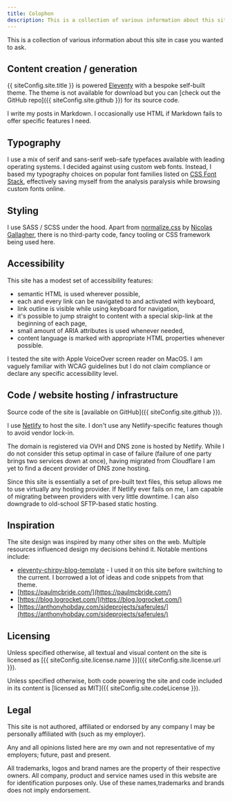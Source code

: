 ```yaml
---
title: Colophon
description: This is a collection of various information about this site in case you wanted to ask.
---
```


This is a collection of various information about this site in case you wanted to ask.

## Content creation / generation

{{ siteConfig.site.title }} is powered [Eleventy](https://www.11ty.dev/) with a bespoke self-built theme. The theme is not available for download but you can [check out the GitHub repo]({{ siteConfig.site.github }}) for its source code.

I write my posts in Markdown. I occasionally use HTML if Markdown fails to offer specific features I need.

## Typography

I use a mix of serif and sans-serif web-safe typefaces available with leading operating systems. I decided against using custom web fonts. Instead, I based my typography choices on popular font families listed on [CSS Font Stack](https://www.cssfontstack.com/), effectively saving myself from the analysis paralysis while browsing custom fonts online.

## Styling

I use SASS / SCSS under the hood. Apart from [normalize.css](https://github.com/necolas/normalize.css) by [Nicolas Gallagher](https://github.com/necolas), there is no third-party code, fancy tooling or CSS framework being used here.

## Accessibility

This site has a modest set of accessibility features:

- semantic HTML is used wherever possible,
- each and every link can be navigated to and activated with keyboard,
- link outline is visible while using keyboard for navigation,
- it's possible to jump straight to content with a special skip-link at the beginning of each page,
- small amount of ARIA attributes is used whenever needed,
- content language is marked with appropriate HTML properties whenever possible.

I tested the site with Apple VoiceOver screen reader on MacOS. I am vaguely familiar with WCAG guidelines but I do not claim compliance or declare any specific accessibility level.

## Code / website hosting / infrastructure

Source code of the site is [available on GitHub]({{ siteConfig.site.github }}).

I use [Netlify](https://netlify.com/) to host the site. I don't use any Netlify-specific features though to avoid vendor lock-in.

The domain is registered via OVH and DNS zone is hosted by Netlify. While I do not consider this setup optimal in case of failure (failure of one party brings two services down at once), having migrated from Cloudflare I am yet to find a decent provider of DNS zone hosting.

Since this site is essentially a set of pre-built text files, this setup allows me to use virtually any hosting provider. If Netlify ever fails on me, I am capable of migrating between providers with very little downtime. I can also downgrade to old-school SFTP-based static hosting.

## Inspiration

The site design was inspired by many other sites on the web. Multiple resources influenced design my decisions behind it. Notable mentions include:

- [eleventy-chirpy-blog-template](https://github.com/muenzpraeger/eleventy-chirpy-blog-template) - I used it on this site before switching to the current. I borrowed a lot of ideas and code snippets from that theme.
- [https://paulmcbride.com/](https://paulmcbride.com/)
- [https://blog.logrocket.com/](https://blog.logrocket.com/)
- [https://anthonyhobday.com/sideprojects/saferules/](https://anthonyhobday.com/sideprojects/saferules/)

## Licensing

Unless specified otherwise, all textual and visual content on the site is licensed as [{{ siteConfig.site.license.name }}]({{ siteConfig.site.license.url }}).

Unless specified otherwise, both code powering the site and code included in its content is [licensed as MIT]({{ siteConfig.site.codeLicense }}).

## Legal

This site is not authored, affiliated or endorsed by any company I may be personally affiliated with (such as my employer).

Any and all opinions listed here are my own and not representative of my employers; future, past and present.

All trademarks, logos and brand names are the property of their respective owners. All company, product and service names used in this website are for identification purposes only. Use of these names,trademarks and brands does not imply endorsement.
